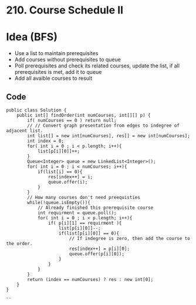 # 210. Course Schedule II
# Idea (BFS)
* Use a list to maintain prerequisites
* Add courses without prerequisites to queue
* Poll prerequisites and check its related courses, update the list, if all prerequisites is met, add it to queue
* Add all avaible courses to result


## Code 

```
public class Solution {
    public int[] findOrder(int numCourses, int[][] p) {
        if( numCourses == 0 ) return null;
        // // Convert graph presentation from edges to indegree of adjacent list.
        int list[] = new int[numCourses], res[] = new int[numCourses];
        int index = 0;
        for( int i = 0 ; i < p.length; i++){
            list[p[i][0]]++;
        }
        Queue<Integer> queue = new LinkedList<Integer>();
        for( int i = 0 ; i < numCourses; i++){
            if(list[i] == 0){
                res[index++] = i;
                queue.offer(i);
            }
        }
        // How many courses don't need preequisties
        while(!queue.isEmpty()){
            // Already finished this prerequisite course
            int requirment = queue.poll();
            for( int i = 0 ; i < p.length; i++){
                if( p[i][1] == requirment ){
                    list[p[i][0]]--;
                    if(list[p[i][0]] == 0){
                        // If indegree is zero, then add the course to the order.
                        res[index++] = p[i][0];
                        queue.offer(p[i][0]);
                    }
                }
            }
        }
        return (index == numCourses) ? res : new int[0];
    }
}

``